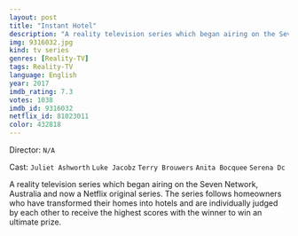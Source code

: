 ```yaml
---
layout: post
title: "Instant Hotel"
description: "A reality television series which began airing on the Seven Network, Australia and now a Netflix original series. The series follows homeowners who have transformed their homes into hotels and are individually judged by each other to receive the highest scores with the winner to win an ultimate prize..."
img: 9316032.jpg
kind: tv series
genres: [Reality-TV]
tags: Reality-TV 
language: English
year: 2017
imdb_rating: 7.3
votes: 1038
imdb_id: 9316032
netflix_id: 81023011
color: 432818
---
```

Director: `N/A`  

Cast: `Juliet Ashworth` `Luke Jacobz` `Terry Brouwers` `Anita Bocquee` `Serena Dc` 

A reality television series which began airing on the Seven Network, Australia and now a Netflix original series. The series follows homeowners who have transformed their homes into hotels and are individually judged by each other to receive the highest scores with the winner to win an ultimate prize.